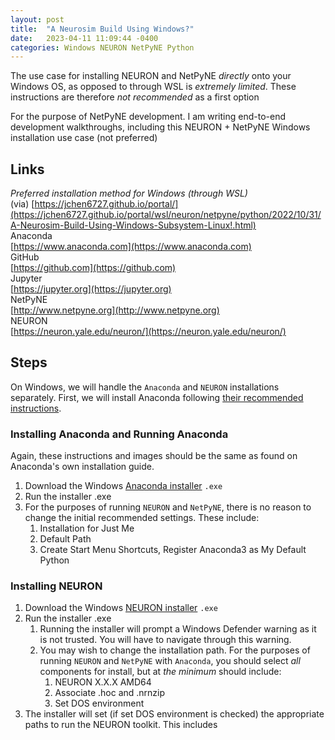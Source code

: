 ```yaml
---
layout: post
title:  "A Neurosim Build Using Windows?"
date:   2023-04-11 11:09:44 -0400
categories: Windows NEURON NetPyNE Python
---
```


The use case for installing NEURON and NetPyNE *directly* onto your Windows OS, as opposed to through WSL is *extremely limited*. These instructions are therefore *not recommended* as a first option

For the purpose of NetPyNE development. I am writing end-to-end development walkthroughs, including this NEURON + NetPyNE Windows installation use case (not preferred)

## Links
*Preferred installation method for Windows (through WSL)*<br>
(via) [https://jchen6727.github.io/portal/](https://jchen6727.github.io/portal/wsl/neuron/netpyne/python/2022/10/31/A-Neurosim-Build-Using-Windows-Subsystem-Linux!.html)<br>
Anaconda<br>
[https://www.anaconda.com](https://www.anaconda.com)<br>
GitHub<br>
[https://github.com](https://github.com)<br>
Jupyter<br>
[https://jupyter.org](https://jupyter.org)<br>
NetPyNE<br>
[http://www.netpyne.org](http://www.netpyne.org)<br>
NEURON<br>
[https://neuron.yale.edu/neuron/](https://neuron.yale.edu/neuron/)<br>

## Steps
On Windows, we will handle the `Anaconda` and `NEURON` installations separately. First, we will install Anaconda following [their recommended instructions](https://docs.anaconda.com/anaconda/install/windows/).

### Installing Anaconda and Running Anaconda
Again, these instructions and images should be the same as found on Anaconda's own installation guide. <br>
1. Download the Windows [Anaconda installer](https://www.anaconda.com) `.exe`
2. Run the installer .exe
3. For the purposes of running `NEURON` and `NetPyNE`, there is no reason to change the initial recommended settings. These include:
    1. Installation for Just Me
    2. Default Path
    3. Create Start Menu Shortcuts, Register Anaconda3 as My Default Python

### Installing NEURON
1. Download the Windows [NEURON installer](https://neuron.yale.edu/neuron/download) `.exe`
2. Run the installer .exe
    1. Running the installer will prompt a Windows Defender warning as it is not trusted. You will have to navigate through this warning.
    2. You may wish to change the installation path. For the purposes of running `NEURON` and `NetPyNE` with `Anaconda`, you should select *all* components for install, but at *the minimum* should include:
        1. NEURON X.X.X AMD64
        2. Associate .hoc and .nrnzip
        3. Set DOS environment
3. The installer will set (if set DOS environment is checked) the appropriate paths to run the NEURON toolkit. This includes  
